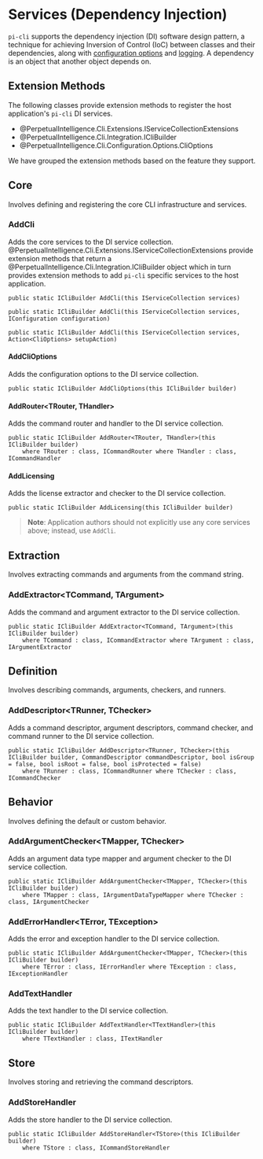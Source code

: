 # Services (Dependency Injection)
`pi-cli` supports the dependency injection (DI) software design pattern, a technique for achieving Inversion of Control (IoC) between classes and their dependencies, along with [configuration options](options.md) and [logging](logging.md). A dependency is an object that another object depends on.

## Extension Methods
The following classes provide extension methods to register the host application's `pi-cli` DI services.

- @PerpetualIntelligence.Cli.Extensions.IServiceCollectionExtensions
- @PerpetualIntelligence.Cli.Integration.ICliBuilder
- @PerpetualIntelligence.Cli.Configuration.Options.CliOptions

We have grouped the extension methods based on the feature they support.

## Core
Involves defining and registering the core CLI infrastructure and services.

### AddCli

Adds the core services to the DI service collection. @PerpetualIntelligence.Cli.Extensions.IServiceCollectionExtensions provide extension methods that return a @PerpetualIntelligence.Cli.Integration.ICliBuilder object which in turn provides extension methods to add `pi-cli` specific services to the host application.

```
public static ICliBuilder AddCli(this IServiceCollection services)
```
```
public static ICliBuilder AddCli(this IServiceCollection services, IConfiguration configuration)
```
```
public static ICliBuilder AddCli(this IServiceCollection services, Action<CliOptions> setupAction)
```

#### AddCliOptions

Adds the configuration options to the DI service collection.

```
public static ICliBuilder AddCliOptions(this ICliBuilder builder)
```

#### AddRouter<TRouter, THandler>

Adds the command router and handler to the DI service collection.

```
public static ICliBuilder AddRouter<TRouter, THandler>(this ICliBuilder builder)
    where TRouter : class, ICommandRouter where THandler : class, ICommandHandler
```

#### AddLicensing

Adds the license extractor and checker to the DI service collection.

```
public static ICliBuilder AddLicensing(this ICliBuilder builder)
```

> **Note**: Application authors should not explicitly use any core services above; instead, use `AddCli`.

## Extraction
Involves extracting commands and arguments from the command string.

### AddExtractor<TCommand, TArgument>

Adds the command and argument extractor to the DI service collection.

```
public static ICliBuilder AddExtractor<TCommand, TArgument>(this ICliBuilder builder)
    where TCommand : class, ICommandExtractor where TArgument : class, IArgumentExtractor
```

## Definition
Involves describing commands, arguments, checkers, and runners.

### AddDescriptor<TRunner, TChecker>

Adds a command descriptor, argument descriptors, command checker, and command runner to the DI service collection.

```
public static ICliBuilder AddDescriptor<TRunner, TChecker>(this ICliBuilder builder, CommandDescriptor commandDescriptor, bool isGroup = false, bool isRoot = false, bool isProtected = false)
    where TRunner : class, ICommandRunner where TChecker : class, ICommandChecker
```

## Behavior
Involves defining the default or custom behavior.

### AddArgumentChecker<TMapper, TChecker>

Adds an argument data type mapper and argument checker to the DI service collection.

```
public static ICliBuilder AddArgumentChecker<TMapper, TChecker>(this ICliBuilder builder)
    where TMapper : class, IArgumentDataTypeMapper where TChecker : class, IArgumentChecker
```

### AddErrorHandler<TError, TException>

Adds the error and exception handler to the DI service collection.

```
public static ICliBuilder AddArgumentChecker<TMapper, TChecker>(this ICliBuilder builder)
    where TError : class, IErrorHandler where TException : class, IExceptionHandler
```

### AddTextHandler<TTextHandler>

Adds the text handler to the DI service collection.

```
public static ICliBuilder AddTextHandler<TTextHandler>(this ICliBuilder builder) 
    where TTextHandler : class, ITextHandler    
```

## Store
Involves storing and retrieving the command descriptors.

### AddStoreHandler<TStore>

Adds the store handler to the DI service collection. 

```
public static ICliBuilder AddStoreHandler<TStore>(this ICliBuilder builder)
    where TStore : class, ICommandStoreHandler
```
